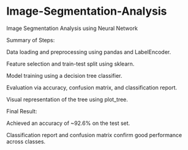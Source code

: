 # Image-Segmentation-Analysis
Image Segmentation Analysis using Neural Network


Summary of Steps:

Data loading and preprocessing using pandas and LabelEncoder.

Feature selection and train-test split using sklearn.

Model training using a decision tree classifier.

Evaluation via accuracy, confusion matrix, and classification report.

Visual representation of the tree using plot_tree.

Final Result:

Achieved an accuracy of ~92.6% on the test set.

Classification report and confusion matrix confirm good performance across classes.
